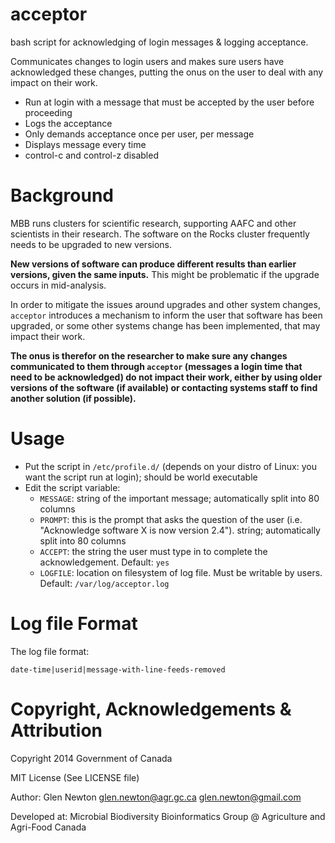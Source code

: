 acceptor
========

bash script for acknowledging of login messages &amp; logging acceptance. 

Communicates changes to login users and makes sure users have acknowledged these changes, putting the onus on the user to deal with any impact on their work.

* Run at login with a message that must be accepted by the user before proceeding
* Logs the acceptance
* Only demands acceptance once per user, per message
* Displays message every time
* control-c and control-z disabled

Background
=======
MBB runs clusters for scientific research, supporting AAFC and other scientists in their research.
The software on the Rocks cluster frequently needs to be upgraded to new versions.

**New versions of software can produce different results than earlier versions, given the same inputs.**
This might be problematic if the upgrade occurs in mid-analysis.

In order to mitigate the issues around upgrades and other system changes, `acceptor` introduces a mechanism to inform the user that software has been upgraded, or some other systems change has been implemented, that may impact their work.

**The onus is therefor on the researcher to make sure any changes communicated to them through `acceptor` (messages a login time that need to be acknowledged) do not impact their work, either by using older versions of the software (if available) or contacting systems staff to find another solution (if possible).**



Usage
======
* Put the script in `/etc/profile.d/` (depends on your distro of Linux: you want the script run at login); should be world executable
* Edit the script variable:
    * `MESSAGE`: string of the important message; automatically split into 80 columns
    * `PROMPT`: this is the prompt that asks the question of the user (i.e. "Acknowledge software X is now version 2.4"). string; automatically split into 80 columns
    * `ACCEPT`: the string the user must type in to complete the acknowledgement. Default: `yes`
    * `LOGFILE`: location on filesystem of log file. Must be writable by users. Default: `/var/log/acceptor.log`

Log file Format
======
The log file format:
```
date-time|userid|message-with-line-feeds-removed
```


Copyright, Acknowledgements & Attribution
=====
Copyright 2014 Government of Canada

MIT License (See LICENSE file)
 
Author: Glen Newton glen.newton@agr.gc.ca glen.newton@gmail.com

Developed at: Microbial Biodiversity Bioinformatics Group @ Agriculture and Agri-Food Canada